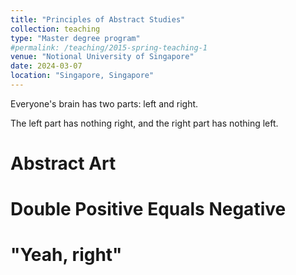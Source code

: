 ```yaml
---
title: "Principles of Abstract Studies"
collection: teaching
type: "Master degree program"
#permalink: /teaching/2015-spring-teaching-1
venue: "Notional University of Singapore"
date: 2024-03-07
location: "Singapore, Singapore"
---
```


Everyone's brain has two parts: left and right.

The left part has nothing right, and the right part has nothing left.

Abstract Art
======

Double Positive Equals Negative
======

"Yeah, right"
======
